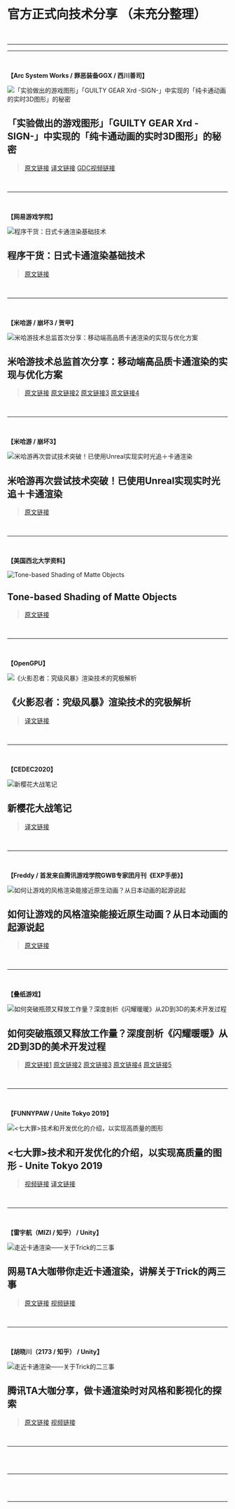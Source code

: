 # 官方正式向技术分享 （未充分整理）

<br>

---
***

<br>

**【Arc System Works / 罪恶装备GGX / 西川善司】**

![「实验做出的游戏图形」「GUILTY GEAR Xrd -SIGN-」中实现的「纯卡通动画的实时3D图形」的秘密](https://images0.cnblogs.com/blog/503123/201501/061322335466846.jpg "西川善司「实验做出的游戏图形」「GUILTY GEAR Xrd -SIGN-」中实现的「纯卡通动画的实时3D图形」的秘密")

## **「实验做出的游戏图形」「GUILTY GEAR Xrd -SIGN-」中实现的「纯卡通动画的实时3D图形」的秘密**

> [原文链接](https://www.4gamer.net/games/216/G021678/20140703095/)	[译文链接](https://www.cnblogs.com/TracePlus/p/4205798.html)	[GDC视频链接](https://www.youtube.com/watch?v=yhGjCzxJV3E) 

<br>

---

<br>

**【网易游戏学院】**

![程序干货：日式卡通渲染基础技术](https://pic2.zhimg.com/v2-8aab38f7548cb4670b8434896a23cbab_1440w.jpg "程序干货：日式卡通渲染基础技术")

## 程序干货：日式卡通渲染基础技术

> [原文链接](https://zhuanlan.zhihu.com/p/352347502)  

<br>

---

<br>

**【米哈游 / 崩坏3 / 贺甲】**

![米哈游技术总监首次分享：移动端高品质卡通渲染的实现与优化方案](http://cdn.youxiputao.com/attach/news/2017/05/16/4b39cb39fa13af54.jpg "米哈游技术总监首次分享：移动端高品质卡通渲染的实现与优化方案")

## 米哈游技术总监首次分享：移动端高品质卡通渲染的实现与优化方案

> [原文链接](https://gameinstitute.qq.com/community/detail/124756)   [原文链接2](https://gameinstitute.qq.com/community/detail/114097)   [原文链接3](https://www.163.com/dy/article/DIG8QL3E0526E124.html)  [原文链接4](http://youxiputao.com/articles/17307)

<br>

---

<br>

**【米哈游 / 崩坏3】**

![米哈游再次尝试技术突破！已使用Unreal实现实时光追＋卡通渲染](http://cdn.youxiputao.com/attach/news/2020/01/23/1dc8a07fd5542147.png "米哈游再次尝试技术突破！已使用Unreal实现实时光追＋卡通渲染")

## 米哈游再次尝试技术突破！已使用Unreal实现实时光追＋卡通渲染

> [原文链接](http://youxiputao.com/articles/19358) 

<br>

---

<br>

**【美国西北大学资料】**

![Tone-based Shading of Matte Objects](https://users.cs.northwestern.edu/~ago820/thesis/jpgs/foot_constIntensity.jpg "Tone-based Shading of Matte Objects")

## Tone-based Shading of Matte Objects

> [原文链接](https://users.cs.northwestern.edu/~ago820/thesis/node26.html)  

<br>

---

<br>

**【OpenGPU】**

![《火影忍者：究级风暴》渲染技术的究极解析](http://zt.tgbus.com/UploadFiles/naruto3/2013/6/201306031412583693.jpg "《火影忍者：究级风暴》渲染技术的究极解析")

## 《火影忍者：究级风暴》渲染技术的究极解析

> [译文链接](http://zt.tgbus.com/naruto3/2013/06/03/14125745134.shtml)  

<br>

---

<br>

**【CEDEC2020】**

![新樱花大战笔记](https://blog.ch-wind.com/wp-content/uploads/2021/02/image-20210206104804946.png "新樱花大战笔记")

## 新樱花大战笔记

> [译文链接](https://blog.ch-wind.com/cedec2020-new-sakura-wars-note/)  

<br>

---

<br>

**【Freddy / 首发来自腾讯游戏学院GWB专家团月刊《EXP手册》】**

![如何让游戏的风格渲染能接近原生动画？从日本动画的起源说起](https://image.gcores.com/990aba75-9636-4eb6-8d5a-9290b4ae5390.jpg "如何让游戏的风格渲染能接近原生动画？从日本动画的起源说起")

## 如何让游戏的风格渲染能接近原生动画？从日本动画的起源说起

> [原文链接](https://www.gcores.com/articles/127114)  

<br>

---

<br>

**【叠纸游戏】**

![如何突破瓶颈又释放工作量？深度剖析《闪耀暖暖》从2D到3D的美术开发过程](https://res.youxituoluo.com/production/admin/uploads/20191216/15764633954045.jpg "如何突破瓶颈又释放工作量？深度剖析《闪耀暖暖》从2D到3D的美术开发过程")

## 如何突破瓶颈又释放工作量？深度剖析《闪耀暖暖》从2D到3D的美术开发过程

> [原文链接1](https://www.youxituoluo.com/523698.html)  [原文链接2](https://www.gameres.com/857143.html)  [原文链接3](https://zhuanlan.zhihu.com/p/65572146)  [原文链接4](https://zhuanlan.zhihu.com/p/77333250)  [原文链接5](https://zhuanlan.zhihu.com/p/132487274)  

<br>

---

<br>

**【FUNNYPAW / Unite Tokyo 2019】**

![<七大罪>技术和开发优化的介绍，以实现高质量的图形](https://pic2.zhimg.com/80/v2-62c784b38a252cabfa9a41079c06ea6d_720w.jpg "<七大罪>技术和开发优化的介绍，以实现高质量的图形")

## <七大罪>技术和开发优化的介绍，以实现高质量的图形 - Unite Tokyo 2019

> [视频链接](https://www.bilibili.com/video/BV1AJ411q7cy?from=search&seid=17161661639076675519)  [译文链接](https://zhuanlan.zhihu.com/p/161326626)  

<br>

---

<br>

**【雷宇航（MIZI / 知乎） / Unity】**

![走近卡通渲染——关于Trick的二三事](https://connect-cn-cdn-public-prd.unitychina.cn/h1/20211102/p/images/5dac4c19-5b7a-4119-90f6-b25a8e1f8354___2021_11_02___2.35.32.png "走近卡通渲染——关于Trick的二三事")

## 网易TA大咖带你走近卡通渲染，讲解关于Trick的两三事

> [原文链接](https://developer.unity.cn/projects/6180d69bedbc2a06d1042cf3)  [视频链接](https://learn.u3d.cn/tutorial/cel-shading-trick#)

<br>

---

<br>

**【胡晓川（2173 / 知乎） / Unity】**

![走近卡通渲染——关于Trick的二三事](https://connect-cn-cdn-public-prd.unitychina.cn/h1/20211111/p/images/96e4c1b0-7e69-48c6-a5b1-edcac91708c6___2021_11_11___5.28.00.png "走近卡通渲染——关于Trick的二三事")

## 腾讯TA大咖分享，做卡通渲染时对风格和影视化的探索

> [原文链接](https://developer.unity.cn/projects/618ce1e7edbc2a05bb615020)  [视频链接](https://learn.u3d.cn/tutorial/cel-shading-cinematics#)

<br>

---

<br>

<br>

---

<br>

<br>

---

<br>

<br>





